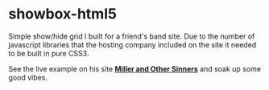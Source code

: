 showbox-html5
=============

Simple show/hide grid I built for a friend's band site. Due to the number of javascript libraries that the hosting company included on the site it needed to be built in pure CSS3.

See the live example on his site [**Miller and Other Sinners**](http://www.millerandtheothersinners.com/bio) and soak up some good vibes.


